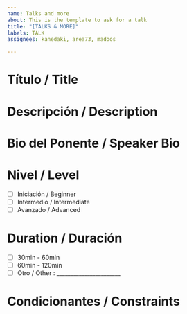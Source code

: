 ```yaml
---
name: Talks and more
about: This is the template to ask for a talk
title: "[TALKS & MORE]"
labels: TALK
assignees: kanedaki, area73, madoos

---
```


# Título / Title

# Descripción / Description

# Bio del Ponente / Speaker Bio 

# Nivel / Level
- [ ] Iniciación / Beginner
- [ ] Intermedio / Intermediate
- [ ] Avanzado / Advanced

# Duration / Duración
- [ ] 30min - 60min
- [ ] 60min - 120min
- [ ] Otro / Other : _______________________

# Condicionantes / Constraints
